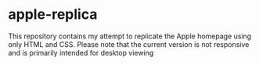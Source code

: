 # apple-replica
This repository contains my attempt to replicate the Apple homepage using only HTML and CSS. Please note that the current version is not responsive and is primarily intended for desktop viewing
